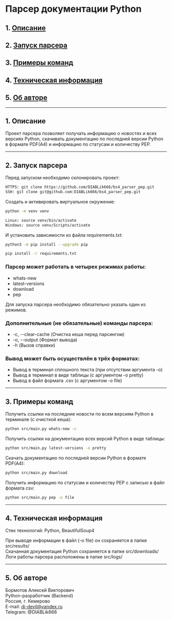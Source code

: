 # Парсер документации Python

## 1. [Описание](#1)
## 2. [Запуск парсера](#2)
## 3. [Примеры команд](#3)
## 4. [Техническая информация](#4)
## 5. [Об авторе](#5)

---
## 1. Описание <a id=1></a>

Проект парсера позволяет получать информацию о новостях и
всех версиях Python, скачивать документацию по последней версии Python
в формате PDF(A4) и информацию по статусам и количеству PEP.

---
## 2. Запуск парсера <a id=2></a>

Перед запуском необходимо склонировать проект:
```bash
HTTPS: git clone https://github.com/DIABLik666/bs4_parser_pep.git
SSH: git clone git@github.com:DIABLik666/bs4_parser_pep.git
```

Cоздать и активировать виртуальное окружение:
```bash
python -m venv venv
```
```bash
Linux: source venv/bin/activate
Windows: source venv/Scripts/activate
```

И установить зависимости из файла requirements.txt:
```bash
python3 -m pip install --upgrade pip
```
```bash
pip install -r requirements.txt
```

### Парсер может работать в четырех режимах работы:
- whats-new
- latest-versions
- download
- pep

Для запуска парсера необходимо обязательно указать один из режимов.

### Дополнительные (не обязательные) команды парсера:
- -c, --clear-cache (Очистка кеша перед парсингом)
- -o, --output (Формат вывода)
- -h (Вызов справки)

### Вывод может быть осуществлён в трёх форматах:
- Вывод в терминал сплошного текста (при отсутствии аргумента -o)
- Вывод в терминал в виде таблицы (с аргументом -o pretty)
- Вывод в файл формата .csv (с аргументом -o file)

---
## 3. Примеры команд <a id=3></a>

Получить ссылки на последние новости по всем версиям Python в терминале (с очисткой кеша):
```bash
python src/main.py whats-new -с
```

Получить ссылки на документацию всех версий Python в виде таблицы:
```bash
python src/main.py latest-versions -o pretty
```

Cкачать документацию по последней версии Python в формате PDF(A4):
```bash
python src/main.py download
```

Получить информацию по статусам и количеству PEP с записью в файл формата csv:
```bash
python src/main.py pep -o file
```

---
## 4. Техническая информация <a id=4></a>

Стек технологий: Python, BeautifulSoup4

При выводе информации в файл (-o file) он сохраняется в папке src/results/  
Скачанная документация Python сохраняется в папке src/downloads/  
Логи работы парсера расположены в папке src/logs/

---
## 5. Об авторе <a id=5></a>

Бормотов Алексей Викторович  
Python-разработчик (Backend)  
Россия, г. Кемерово  
E-mail: di-devil@yandex.ru  
Telegram: @DIABLik666
